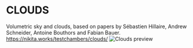 # CLOUDS
Volumetric sky and clouds, based on papers by Sébastien Hillaire, Andrew Schneider, Antoine Bouthors and Fabian Bauer.
https://nikita.works/testchambers/clouds/
![Clouds preview](https://agafnik.com/img/clouds.webp)
